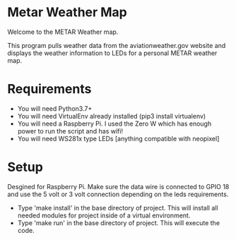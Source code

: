 # Metar Weather Map

Welcome to the METAR Weather map.

This program pulls weather data from the aviationweather.gov website and displays the weather information to LEDs for a personal METAR weather map. 

# Requirements

- You will need Python3.7+
- You will need VirtualEnv already installed (pip3 install virtualenv)
- You will need a Raspberry Pi. I used the Zero W which has enough power to run the script and has wifi!
- You will need WS281x type LEDs [anything compatible with neopixel]

# Setup

Desgined for Raspberry Pi. Make sure the data wire is connected to GPIO 18 and use the 5 volt or 3 volt connection depending on the leds requirements.

- Type 'make install' in the base directory of project. This will install all needed modules for project inside of a virtual environment.
- Type 'make run' in the base directory of project. This will execute the code.
